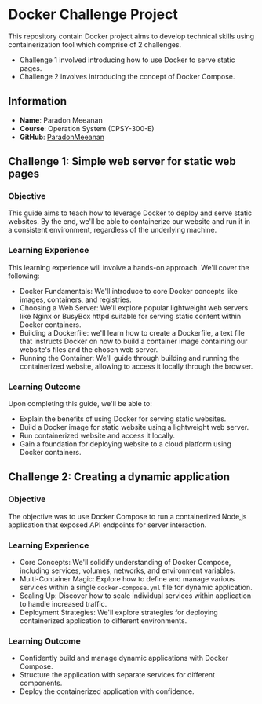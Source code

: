 # Docker Challenge Project

This repository contain Docker project aims to develop technical skills using containerization tool which comprise of 2 challenges.  
- Challenge 1 involved introducing how to use Docker to serve static pages.
- Challenge 2 involves introducing the concept of Docker Compose.

## Information

- **Name**: Paradon Meeanan
- **Course**: Operation System (CPSY-300-E)
- **GitHub**: [ParadonMeeanan](https://github.com/donnysait88)

## Challenge 1: Simple web server for static web pages

### Objective

This guide aims to teach how to leverage Docker to deploy and serve static websites. By the end, we'll be able to containerize our website and run it in a consistent environment, regardless of the underlying machine.

### Learning Experience

This learning experience will involve a hands-on approach. We'll cover the following:

- Docker Fundamentals: We'll introduce to core Docker concepts like images, containers, and registries.
- Choosing a Web Server: We'll explore popular lightweight web servers like Nginx or BusyBox httpd suitable for serving static content within Docker containers.
- Building a Dockerfile: we'll learn how to create a Dockerfile, a text file that instructs Docker on how to build a container image containing our website's files and the chosen web server.
- Running the Container: We'll guide through building and running the containerized website, allowing to access it locally through the browser.

### Learning Outcome

Upon completing this guide, we'll be able to:

- Explain the benefits of using Docker for serving static websites.
- Build a Docker image for static website using a lightweight web server.
- Run containerized website and access it locally.
- Gain a foundation for deploying website to a cloud platform using Docker containers.

## Challenge 2: Creating a dynamic application

### Objective

The objective was to use Docker Compose to run a containerized Node,js application that exposed API endpoints for server interaction.

### Learning Experience

- Core Concepts: We'll solidify understanding of Docker Compose, including services, volumes, networks, and environment variables.
- Multi-Container Magic: Explore how to define and manage various services within a single ```docker-compose.yml``` file for dynamic application.
- Scaling Up: Discover how to scale individual services within application to handle increased traffic.
- Deployment Strategies: We'll explore strategies for deploying containerized application to different environments.

### Learning Outcome

- Confidently build and manage dynamic applications with Docker Compose.
- Structure the application with separate services for different components.
- Deploy the containerized application with confidence.
